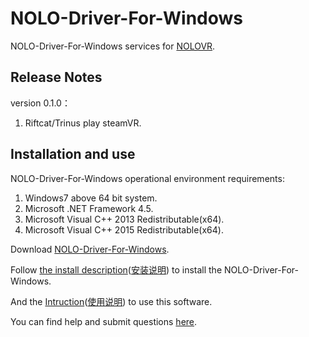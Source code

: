 # NOLO-Driver-For-Windows
NOLO-Driver-For-Windows services for [NOLOVR](https://www.nolovr.com/).
 
## Release Notes
version 0.1.0：  

1. Riftcat/Trinus play steamVR.

## Installation and use
NOLO-Driver-For-Windows operational environment requirements:  

1. Windows7 above 64 bit system.
2. Microsoft .NET Framework 4.5.
3. Microsoft Visual C++ 2013 Redistributable(x64).
4. Microsoft Visual C++ 2015 Redistributable(x64).

Download [NOLO-Driver-For-Windows](./NOLOVR).  

Follow [the install description](./Docs/Install-Description.MD)([安装说明](./Docs/Install-Description_cn.MD)) to install the NOLO-Driver-For-Windows.  

And the [Intruction](./Docs/Instructions.MD)([使用说明](./Docs/Instructions_cn.MD)) to use this software.

You can find help and submit questions [here](https://github.com/NOLOVR/NOLO-Driver-For-Windows/issues).

